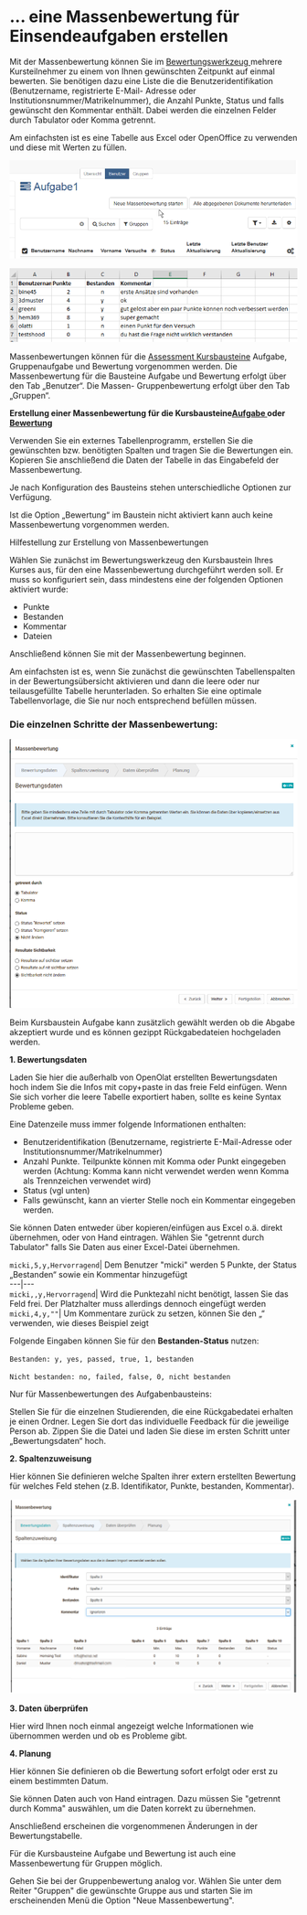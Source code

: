 # ... eine Massenbewertung für Einsendeaufgaben erstellen

Mit der Massenbewertung können Sie im [Bewertungswerkzeug
](../course_operation/Assessment_tool_-_overview.de.md)mehrere Kursteilnehmer zu
einem von Ihnen gewünschten Zeitpunkt auf einmal bewerten. Sie benötigen dazu
eine Liste die die Benutzeridentifikation (Benutzername, registrierte E-Mail-
Adresse oder Institutionsnummer/Matrikelnummer), die Anzahl Punkte, Status und
falls gewünscht den Kommentar enthält. Dabei werden die einzelnen Felder durch
Tabulator oder Komma getrennt.

Am einfachsten ist es eine Tabelle aus Excel oder OpenOffice zu verwenden und
diese mit Werten zu füllen.

![](assets/Massenbewertung.png)

![](assets/Tabelle_Massenbewertung.png)

Massenbewertungen können für die [Assessment
Kursbausteine](viewpage.action%EF%B9%96pageId=108593581.html) Aufgabe,
Gruppenaufgabe und Bewertung vorgenommen werden. Die Massenbewertung für die
Bausteine Aufgabe und Bewertung erfolgt über den Tab „Benutzer“. Die Massen-
Gruppenbewertung erfolgt über den Tab „Gruppen“.

  

 **Erstellung einer Massenbewertung für die Kursbausteine[Aufgabe
](../display/OO161DE/Aufgaben+und+Gruppenaufgaben+bewerten.html)oder
[Bewertung](../display/OO161DE/Bewertung+von+Kursbausteinen.html)**

Verwenden Sie ein externes Tabellenprogramm, erstellen Sie die gewünschten
bzw. benötigten Spalten und tragen Sie die Bewertungen ein. Kopieren Sie
anschließend die Daten der Tabelle in das Eingabefeld der Massenbewertung.

Je nach Konfiguration des Bausteins stehen unterschiedliche Optionen zur
Verfügung.

Ist die Option „Bewertung“ im Baustein nicht aktiviert kann auch keine
Massenbewertung vorgenommen werden.

Hilfestellung zur Erstellung von Massenbewertungen

Wählen Sie zunächst im Bewertungswerkzeug den Kursbaustein Ihres Kurses aus,
für den eine Massenbewertung durchgeführt werden soll. Er muss so konfiguriert
sein, dass mindestens eine der folgenden Optionen aktiviert wurde:

  * Punkte
  * Bestanden
  * Kommentar
  * Dateien

Anschließend können Sie mit der Massenbewertung beginnen.

Am einfachsten ist es, wenn Sie zunächst die gewünschten Tabellenspalten in
der Bewertungsübersicht aktivieren und dann die leere oder nur teilausgefüllte
Tabelle herunterladen. So erhalten Sie eine optimale Tabellenvorlage, die Sie
nur noch entsprechend befüllen müssen.

### Die einzelnen Schritte der Massenbewertung:

![](assets/Massenbewertung1a.png)

Beim Kursbaustein Aufgabe kann zusätzlich gewählt werden ob die Abgabe
akzeptiert wurde und es können gezippt Rückgabedateien hochgeladen werden.

  
**1\. Bewertungsdaten**

Laden Sie hier die außerhalb von OpenOlat erstellten Bewertungsdaten hoch
indem Sie die Infos mit copy+paste in das freie Feld einfügen. Wenn Sie sich
vorher die leere Tabelle exportiert haben, sollte es keine Syntax Probleme
geben.

Eine Datenzeile muss immer folgende Informationen enthalten:

  * Benutzeridentifikation (Benutzername, registrierte E-Mail-Adresse oder Institutionsnummer/Matrikelnummer)
  * Anzahl Punkte. Teilpunkte können mit Komma oder Punkt eingegeben werden (Achtung: Komma kann nicht verwendet werden wenn Komma als Trennzeichen verwendet wird)
  * Status (vgl unten)
  * Falls gewünscht, kann an vierter Stelle noch ein Kommentar eingegeben werden.

Sie können Daten entweder über kopieren/einfügen aus Excel o.ä. direkt
übernehmen, oder von Hand eintragen. Wählen Sie "getrennt durch Tabulator"
falls Sie Daten aus einer Excel-Datei übernehmen.

`micki,5,y,Hervorragend`| Dem Benutzer "micki" werden 5 Punkte, der Status
„Bestanden“ sowie ein Kommentar hinzugefügt  
---|---  
`micki,,y,Hervorragend`| Wird die Punktezahl nicht benötigt, lassen Sie das
Feld frei. Der Platzhalter muss allerdings dennoch eingefügt werden  
`micki,4,y,""`| Um Kommentare zurück zu setzen, können Sie den „“ verwenden,
wie dieses Beispiel zeigt  
  
Folgende Eingaben können Sie für den **Bestanden-Status** nutzen:

`Bestanden: y, yes, passed, true, 1, bestanden`

`Nicht bestanden: no, failed, false, 0, nicht bestanden`  
  

Nur für Massenbewertungen des Aufgabenbausteins:

Stellen Sie für die einzelnen Studierenden, die eine Rückgabedatei erhalten je
einen Ordner. Legen Sie dort das individuelle Feedback für die jeweilige
Person ab. Zippen Sie die Datei und laden Sie diese im ersten Schritt unter
„Bewertungsdaten“ hoch.

 **2\. Spaltenzuweisung**

Hier können Sie definieren welche Spalten ihrer extern erstellten Bewertung
für welches Feld stehen (z.B. Identifikator, Punkte, bestanden, Kommentar).

![](assets/Spaltenzuweisung.png)

**3\. Daten überprüfen**

Hier wird Ihnen noch einmal angezeigt welche Informationen wie übernommen
werden und ob es Probleme gibt.

 **4\. Planung**

Hier können Sie definieren ob die Bewertung sofort erfolgt oder erst zu einem
bestimmten Datum.

Sie können Daten auch von Hand eintragen. Dazu müssen Sie "getrennt durch
Komma" auswählen, um die Daten korrekt zu übernehmen.

Anschließend erscheinen die vorgenommenen Änderungen in der Bewertungstabelle.

  

Für die Kursbausteine Aufgabe und Bewertung ist auch eine Massenbewertung für
Gruppen möglich.

Gehen Sie bei der Gruppenbewertung analog vor. Wählen Sie unter dem Reiter
"Gruppen" die gewünschte Gruppe aus und starten Sie im erscheinenden Menü die
Option "Neue Massenbewertung".

  